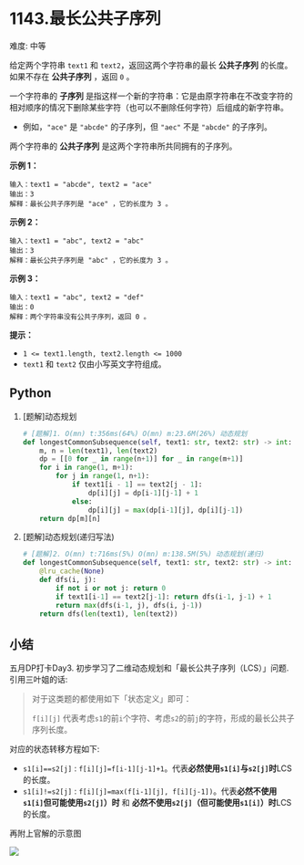 # 1143.最长公共子序列

难度: 中等

给定两个字符串 `text1` 和 `text2`，返回这两个字符串的最长 **公共子序列** 的长度。如果不存在 **公共子序列** ，返回 `0` 。

一个字符串的 **子序列** 是指这样一个新的字符串：它是由原字符串在不改变字符的相对顺序的情况下删除某些字符（也可以不删除任何字符）后组成的新字符串。

- 例如，`"ace"` 是 `"abcde"` 的子序列，但 `"aec"` 不是 `"abcde"` 的子序列。

两个字符串的 **公共子序列** 是这两个字符串所共同拥有的子序列。

 

**示例 1：**

```
输入：text1 = "abcde", text2 = "ace" 
输出：3  
解释：最长公共子序列是 "ace" ，它的长度为 3 。
```

**示例 2：**

```
输入：text1 = "abc", text2 = "abc"
输出：3
解释：最长公共子序列是 "abc" ，它的长度为 3 。
```

**示例 3：**

```
输入：text1 = "abc", text2 = "def"
输出：0
解释：两个字符串没有公共子序列，返回 0 。
```

 

**提示：**

- `1 <= text1.length, text2.length <= 1000`
- `text1` 和 `text2` 仅由小写英文字符组成。

## Python

1. [题解]动态规划

   ```python
   # [题解]1. O(mn) t:356ms(64%) O(mn) m:23.6M(26%) 动态规划
   def longestCommonSubsequence(self, text1: str, text2: str) -> int:
       m, n = len(text1), len(text2)
       dp = [[0 for _ in range(n+1)] for _ in range(m+1)]
       for i in range(1, m+1):
           for j in range(1, n+1):
               if text1[i - 1] == text2[j - 1]:
                   dp[i][j] = dp[i-1][j-1] + 1
               else:
                   dp[i][j] = max(dp[i-1][j], dp[i][j-1])
       return dp[m][n]
   ```

2. [题解]动态规划(递归写法)

   ```python
   # [题解]2. O(mn) t:716ms(5%) O(mn) m:138.5M(5%) 动态规划(递归)
   def longestCommonSubsequence(self, text1: str, text2: str) -> int:
       @lru_cache(None)
       def dfs(i, j):
           if not i or not j: return 0
           if text1[i-1] == text2[j-1]: return dfs(i-1, j-1) + 1
           return max(dfs(i-1, j), dfs(i, j-1))
       return dfs(len(text1), len(text2))
   ```

## 小结

五月DP打卡Day3. 初步学习了二维动态规划和「最长公共子序列（LCS）」问题. 引用三叶姐的话:

> 对于这类题的都使用如下「状态定义」即可：
>
> `f[i][j]` 代表考虑`s1`的前`i`个字符、考虑`s2`的前`j`的字符，形成的最长公共子序列长度。

对应的状态转移方程如下:

- `s1[i]==s2[j]` : `f[i][j]=f[i-1][j-1]+1`。代表**必然使用`s1[i]`与`s2[j]`时**LCS的长度。
- `s1[i]!=s2[j]` : `f[i][j]=max(f[i-1][j], f[i][j-1])`。代表**必然不使用 `s1[i]`但可能使用`s2[j]`）时** 和 **必然不使用`s2[j]`（但可能使用`s1[i]`）时**LCS的长度。

再附上官解的示意图

![](../pic/LCS%E9%97%AE%E9%A2%98DP%E7%A4%BA%E6%84%8F%E5%9B%BE.png)